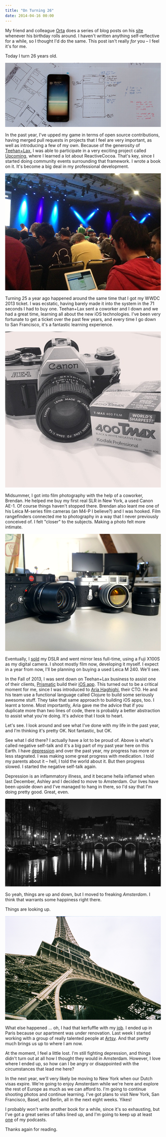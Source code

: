 ```yaml
---
title: "On Turning 26"
date: 2014-04-16 00:00
---
```


<import><p>My friend and colleague <a href="http://twitter.com/orta">Orta</a> does a series of blog posts on his <a href="https://orta.github.io">site</a> whenever his birthday rolls around. I haven't written anything self-reflective for a while, so I thought I'd do the same. This post isn't really <em>for</em> you – I feel it's for me.</p>
<p>Today I turn 26 years old. </p>
<img src="/img/import/blog/on-turning-26/B32D04B96E2D4F57985CB78F321C946C.jpg" class="img-responsive"><p>In the past year, I've upped my game in terms of open source contributions, having merged pull requests in projects that I feel are very important, as well as introducing a few of my own. Because of the generosity of <a href="http://teehanlax.com">Teehan+Lax</a>, I was able to participate in a very exciting project called <a href="http://labs.teehanlax.com/project/upcoming">Upcoming</a>, where I learned a lot about ReactiveCocoa. That's key, since I started doing community events surrounding that framework. I wrote a book on it. It's become a big deal in my professional development. </p>
<img src="/img/import/blog/on-turning-26/39FCC02E98D84C57948242BDA357502A.jpg" class="img-responsive"><p>Turning 25 a year ago happened around the same time that I got my WWDC 2013 ticket. I was ecstatic, having barely made it into the system in the 71 seconds I had to buy one. Teehan+Lax sent a coworker and I down and we had a great time, learning all about the new iOS technologies. I've been very fortunate to get a ticket over the past few years, and every time I go down to San Francisco, it's a fantastic learning experience. </p>
<img src="/img/import/blog/on-turning-26/A8E8C9E4B9A74FBEBFE606B9478F5F85.jpg" class="img-responsive"><p>Midsummer, I got into film photography with the help of a coworker, Brendan. He helped me buy my first real SLR in New York, a used Canon AE-1. Of course things haven't stopped there. Brendan also leant me one of his Leica M-series film cameras (an M4-P I believe?) and I was hooked. Film rangefinders connected me to photography in a way that I never previously conceived of. I felt "closer" to the subjects. Making a photo felt more intimate. </p>
<img src="/img/import/blog/on-turning-26/76212DE36078433F822C2B5CD40058AB.jpg" class="img-responsive"><p>Eventually, I <a href="http://ashfurrow.com/blog/doubling-down-on-mirrorless">sold</a> my DSLR and went mirror less full-time, using a Fuji X100S as my digital camera. I shoot mostly film now, developing it myself. I expect in a year from now, I'll be planning on buying a used Leica M 240. We'll see. </p>
<p>In the Fall of 2013, I was sent down on Teehan+Lax business to assist one of their clients, <a href="http://getprismatic.com">Prismatic</a> build their <a href="http://www.teehanlax.com/story/prismatic/">iOS app</a>. This turned out to be a critical moment for me, since I was introduced to <a href="https://twitter.com/aria42">Aria Haghighi</a>, their CTO. He and his team use a functional language called Clojure to build some seriously awesome stuff. They take that same approach to building iOS apps, too. I learnt a tonne. Most importantly, Aria gave me the advice that if you duplicate more than two lines of code, there is probably a better abstraction to assist what you're doing. It's advice that I took to heart. </p>
<p>Let's see. I look around and see what I've done with my life in the past year, and I'm thinking it's pretty OK. Not fantastic, but OK. </p>
<p>See what I did there? I actually have a lot to be proud of. Above is what's called negative self-talk and it's a big part of my past year here on this Earth. I have <a href="http://ashfurrow.com/blog/depression">depression</a> and over the past year, my progress has more or less stagnated. I was making some great progress with medication. I told my parents about it – hell, I told the world about it. But then progress slowed. I started the negative self-talk again. </p>
<p>Depression is an inflammatory illness, and it became hella inflamed when last December, Ashley and I decided to move to Amsterdam. Our lives have been upside down and I've managed to hang in there, so I'd say that I'm doing pretty good. Great, even. </p>
<img src="/img/import/blog/on-turning-26/EB0202FA3B3540CCB912CC81FCE928C6.jpg" class="img-responsive"><p>So yeah, things are up and down, but I moved to freaking <em>Amsterdam</em>. I think that warrants some happiness right there. </p>
<p>Things are looking up.</p>
<img src="/img/import/blog/on-turning-26/61EE6DC47AAE47DA8A375269C494C6D1.jpg" class="img-responsive"><p>What else happened ... oh, I had that kerfuffle with my <a href="http://ashfurrow.com/blog/job-hunt">job</a>. I ended up in Paris because our apartment was under renovation. Last week I started working with a group of really talented people at <a href="http://artsy.net">Artsy</a>. And that pretty much brings us up to where I am now. </p>
<p>At the moment, I feel a little lost. I'm still fighting depression, and things didn't turn out at all how I thought they would in Amsterdam. However, I love where I ended up, so how can I be angry or disappointed with the circumstances that lead me here?</p>
<p>In the next year, we'll very likely be moving to New York when our Dutch visas expire. We're going to enjoy Amsterdam while we're here and explore the rest of Europe as much as we can afford to.  I'm going to continue shooting photos and continue learning. I've got plans to visit New York, San Francisco, Basel, and Berlin, all in the next eight weeks. Yikes!</p>
<p>I probably won't write another book for a while, since it's so exhausting, but I've got a great series of talks lined up, and I'm going to keep up at least <a href="http://notificationcenter.tv">one</a> of my podcasts. </p>
<p>Thanks again for reading. </p></import>

<!-- more -->


